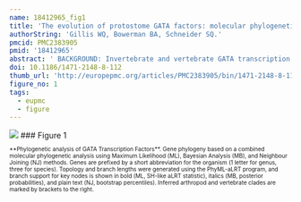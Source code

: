 ```yaml
---
name: 18412965_fig1
title: 'The evolution of protostome GATA factors: molecular phylogenetics, synteny, and intron/exon structure reveal orthologous relationships.'
authorString: 'Gillis WQ, Bowerman BA, Schneider SQ.'
pmcid: PMC2383905
pmid: '18412965'
abstract: ' BACKGROUND: Invertebrate and vertebrate GATA transcription factors play important roles in ectoderm and mesendoderm development, as well as in cardiovascular and blood cell fate specification. However, the assignment of evolutionarily conserved roles to GATA homologs requires a detailed framework of orthologous relationships. Although two distinct classes, GATA123 and GATA456, have been unambiguously recognized among deuterostome GATA genes, it has been difficult to resolve exact orthologous relationships among protostome homologs. Protostome GATA genes are often present in multiple copies within any one genome, and rapidly evolving gene sequences have obscured orthology among arthropod and nematode GATA homologs. In addition, a lack of taxonomic sampling has prevented a stepwise reconstruction of protostome GATA gene family evolution. RESULTS: We have identified the complete GATA complement (53 genes) from a diverse sampling of protostome genomes, including six arthropods, three lophotrochozoans, and two nematodes. Reciprocal best hit BLAST analysis suggested orthology of these GATA genes to either the ancestral bilaterian GATA123 or the GATA456 class. Using molecular phylogenetic analyses of gene sequences, together with conserved synteny and comparisons of intron/exon structure, we inferred the evolutionary relationships among these 53 protostome GATA homologs. In particular, we resolved the orthology and evolutionary birth order of all arthropod GATA homologs including the highly divergent Drosophila GATA genes. CONCLUSION: Our combined analyses confirm that all protostome GATA transcription factor genes are members of either the GATA123 or GATA456 class, and indicate that there have been multiple protostome-specific duplications of GATA456 homologs. Three GATA456 genes exhibit linkage in multiple protostome species, suggesting that this gene cluster arose by tandem duplications from an ancestral GATA456 gene. Within arthropods this GATA456 cluster appears orthologous and widely conserved. Furthermore, the intron/exon structures of the arthropod GATA456 orthologs suggest a distinct order of gene duplication events. At present, however, the evolutionary relationship to similarly linked GATA456 paralogs in lophotrochozoans remains unclear. Our study shows how sampling of additional genomic data, especially from less derived and interspersed protostome taxa, can be used to resolve the orthologous relationships within more divergent gene families.'
doi: 10.1186/1471-2148-8-112
thumb_url: 'http://europepmc.org/articles/PMC2383905/bin/1471-2148-8-112-1.gif'
figure_no: 1
tags:
  - eupmc
  - figure
---
```

<img src='http://europepmc.org/articles/PMC2383905/bin/1471-2148-8-112-1.jpg' style='max-height: 300px'>
### Figure 1
<p style='font-size: 10px;'>**Phylogenetic analysis of GATA Transcription Factors**. Gene phylogeny based on a combined molecular phylogenetic analysis using Maximum Likelihood (ML), Bayesian Analysis (MB), and Neighbour Joining (NJ) methods. Genes are prefixed by a short abbreviation for the organism (1 letter for genus, three for species). Topology and branch lengths were generated using the PhyML-aLRT program, and branch support for key nodes is shown in bold (ML, SH-like aLRT statistic), italics (MB, posterior probabilities), and plain text (NJ, bootstrap percentiles). Inferred arthropod and vertebrate clades are marked by brackets to the right.</p>